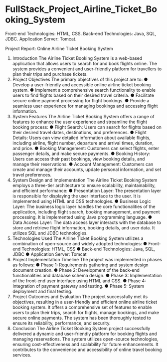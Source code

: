 # FullStack_Project_Airline_Ticket_Booking_System
Front-end Technologies: HTML, CSS.   Back-end Technologies: Java, SQL, JDBC.  Application Server: Tomcat.


Project Report: Online Airline Ticket Booking System
1. Introduction
The Airline Ticket Booking System is a web-based application that allows users to search for
and book flights online. The system provides a convenient and user-friendly platform for
travellers to plan their trips and purchase tickets.
2. Project Objectives
The primary objectives of this project are to:
● Develop a user-friendly and accessible online airline ticket booking system.
● Implement a comprehensive search functionality to enable users to find flights based
on their desired travel criteria.
● Facilitate secure online payment processing for flight bookings.
● Provide a seamless user experience for managing bookings and accessing flight
information.
3. System Features
The Airline Ticket Booking System offers a range of features to enhance the user experience
and streamline the flight booking process:
● Flight Search: Users can search for flights based on their desired travel dates,
destinations, and preferences.
● Flight Details: Users can view detailed information about available flights, including
airline, flight number, departure and arrival times, duration, and price.
● Booking Management: Customers can select flights, enter passenger details, and
make secure payments.
● Booking History: Users can access their past bookings, view booking details, and
manage their reservations.
● Account Management: Customers can create and manage their accounts, update
personal information, and set travel preferences.
4. System Design and Implementation
The Airline Ticket Booking System employs a three-tier architecture to ensure scalability,
maintainability, and efficient performance:
● Presentation Layer: The presentation layer is responsible for displaying the user
interface to the user. It is implemented using HTML and CSS technologies.
● Business Logic Layer: The business logic layer handles the core functionalities of the
application, including flight search, booking management, and payment processing. It
is implemented using Java programming language.
● Data Access Layer: The data access layer interacts with the database to store and
retrieve flight information, booking details, and user data. It utilizes SQL and JDBC
technologies.
5. Technologies Used
The Airline Ticket Booking System utilizes a combination of open-source and widely adopted
technologies:
● Front-end Technologies: HTML, CSS
● Back-end Technologies: Java, SQL, JDBC
● Application Server: Tomcat
6. Project Implementation Timeline
The project was implemented in phases as follows:
● Phase 1: Requirements gathering and system design document creation.
● Phase 2: Development of the back-end functionalities and database schema design.
● Phase 3: Implementation of the front-end user interface using HTML and CSS.
● Phase 4: Integration of payment gateway and testing.
● Phase 5: System deployment and final testing.
7. Project Outcomes and Evaluation
The project successfully met its objectives, resulting in a user-friendly and efficient online
airline ticket booking system. It offers a comprehensive set of features to enable users to
plan their trips, search for flights, manage bookings, and make secure online payments. The
system has been thoroughly tested to ensure its reliability, performance, and security.
8. Conclusion
The Airline Ticket Booking System project successfully delivered a dynamic and
user-friendly platform for booking flights and managing reservations. The system utilizes
open-source technologies, ensuring cost-effectiveness and scalability for future
enhancements. It contributes to the convenience and accessibility of online travel booking
services.
